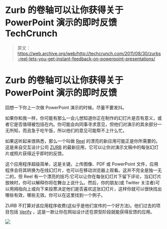 # Zurb 的卷轴可以让你获得关于 PowerPoint 演示的即时反馈 TechCrunch

> 原文：<https://web.archive.org/web/http://techcrunch.com/2011/08/30/zurbs-reel-lets-you-get-instant-feedback-on-powerpoint-presentations/>

# Zurb 的卷轴可以让你获得关于 PowerPoint 演示的即时反馈

回想一下你上一次做 PowerPoint 演示的时候。尽量不要发抖。

如果你和我一样，你可能有那么一会儿想知道你正在制作的幻灯片是否有意义，或者它是否值得被包括在内。你可能会向同事寻求意见，但他们对演示的其余部分一无所知，而且急于吃午饭，所以他们的意见可能帮不上什么忙。

如果这听起来很熟悉，那么一个叫做 [Reel](https://web.archive.org/web/20230205033527/http://www.reelapp.com/) 的漂亮的新应用可能正是你所需要的。这是来自交互设计公司 [ZURB](https://web.archive.org/web/20230205033527/http://www.zurb.com/) 的最新应用，它可以让你对演示文稿中的每张幻灯片或照片获得近乎即时的反馈。

这个应用程序超级简单，这是关键。上传图像、PDF 或 PowerPoint 文件，应用程序会将其转换为在线幻灯片，也可以在移动浏览器上观看。这并不完全是独一无二的，但 Reel 有一个漂亮的技巧:它可以让你在每张幻灯片下留下评论，当幻灯片放映时，你可以解释你将在舞台上说什么。然后，你的朋友(或 Twitter 关注者)可以用拇指向上或向下来投票决定他们是否喜欢这张幻灯片，这样你就可以很快找出哪些有效，哪些无效。你可以在这里找到一个例子。

ZURB 不打算对该应用程序收费(这似乎是他们宣传的一个好方法)。他们过去的项目包括 [Verify](https://web.archive.org/web/20230205033527/https://techcrunch.com/2010/11/02/verify-get-feedback-on-your-site-when-its-still-just-a-mockup/) ，这是一款让你在网站设计还在原型阶段就能获得反馈的应用。

![](img/2509db9cdce810abc702df9224521896.png)